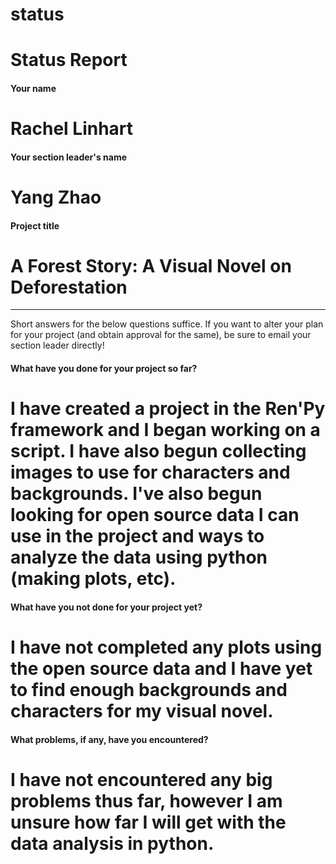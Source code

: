 # status
# Status Report

#### Your name

# Rachel Linhart

#### Your section leader's name

# Yang Zhao

#### Project title

# A Forest Story: A Visual Novel on Deforestation

***

Short answers for the below questions suffice. If you want to alter your plan for your project (and obtain approval for the same), be sure to email your section leader directly!

#### What have you done for your project so far?

# I have created a project in the Ren'Py framework and I began working on a script. I have also begun collecting images to use for characters and backgrounds. I've also begun looking for open source data I can use in the project and ways to analyze the data using python (making plots, etc).

#### What have you not done for your project yet?

# I have not completed any plots using the open source data and I have yet to find enough backgrounds and characters for my visual novel. 

#### What problems, if any, have you encountered?

# I have not encountered any big problems thus far, however I am unsure how far I will get with the data analysis in python.
